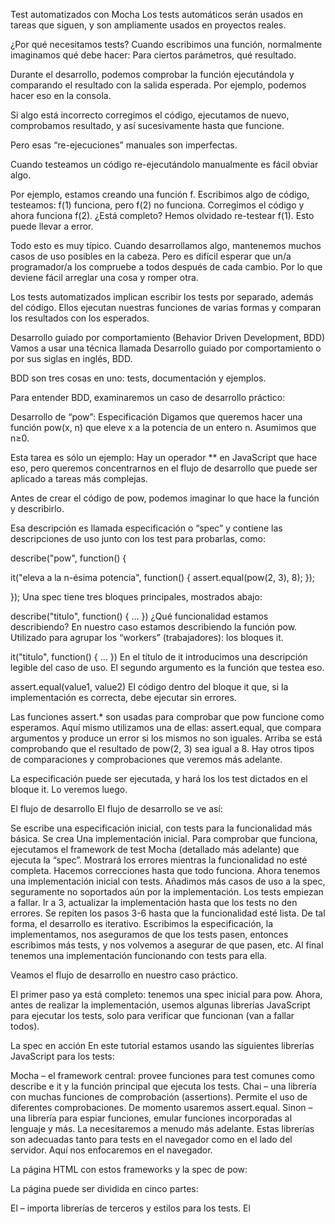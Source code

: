Test automatizados con Mocha
Los tests automáticos serán usados en tareas que siguen, y son ampliamente usados en proyectos reales.

¿Por qué necesitamos tests?
Cuando escribimos una función, normalmente imaginamos qué debe hacer: Para ciertos parámetros, qué resultado.

Durante el desarrollo, podemos comprobar la función ejecutándola y comparando el resultado con la salida esperada. Por ejemplo, podemos hacer eso en la consola.

Si algo está incorrecto corregimos el código, ejecutamos de nuevo, comprobamos resultado, y así sucesivamente hasta que funcione.

Pero esas “re-ejecuciones” manuales son imperfectas.

Cuando testeamos un código re-ejecutándolo manualmente es fácil obviar algo.

Por ejemplo, estamos creando una función f. Escribimos algo de código, testeamos: f(1) funciona, pero f(2) no funciona. Corregimos el código y ahora funciona f(2). ¿Está completo? Hemos olvidado re-testear f(1). Esto puede llevar a error.

Todo esto es muy típico. Cuando desarrollamos algo, mantenemos muchos casos de uso posibles en la cabeza. Pero es difícil esperar que un/a programador/a los compruebe a todos después de cada cambio. Por lo que deviene fácil arreglar una cosa y romper otra.

Los tests automatizados implican escribir los tests por separado, además del código. Ellos ejecutan nuestras funciones de varias formas y comparan los resultados con los esperados.

Desarrollo guiado por comportamiento (Behavior Driven Development, BDD)
Vamos a usar una técnica llamada Desarrollo guiado por comportamiento o por sus siglas en inglés, BDD.

BDD son tres cosas en uno: tests, documentación y ejemplos.

Para entender BDD, examinaremos un caso de desarrollo práctico:

Desarrollo de “pow”: Especificación
Digamos que queremos hacer una función pow(x, n) que eleve x a la potencia de un entero n. Asumimos que n≥0.

Esta tarea es sólo un ejemplo: Hay un operador ** en JavaScript que hace eso, pero queremos concentrarnos en el flujo de desarrollo que puede ser aplicado a tareas más complejas.

Antes de crear el código de pow, podemos imaginar lo que hace la función y describirlo.

Esa descripción es llamada especificación o “spec” y contiene las descripciones de uso junto con los test para probarlas, como:

describe("pow", function() {

  it("eleva a la n-ésima potencia", function() {
    assert.equal(pow(2, 3), 8);
  });

});
Una spec tiene tres bloques principales, mostrados abajo:

describe("titulo", function() { ... })
¿Qué funcionalidad estamos describiendo? En nuestro caso estamos describiendo la función pow. Utilizado para agrupar los “workers” (trabajadores): los bloques it.

it("titulo", function() { ... })
En el título de it introducimos una descripción legible del caso de uso. El segundo argumento es la función que testea eso.

assert.equal(value1, value2)
El código dentro del bloque it que, si la implementación es correcta, debe ejecutar sin errores.

Las funciones assert.* son usadas para comprobar que pow funcione como esperamos. Aquí mismo utilizamos una de ellas: assert.equal, que compara argumentos y produce un error si los mismos no son iguales. Arriba se está comprobando que el resultado de pow(2, 3) sea igual a 8. Hay otros tipos de comparaciones y comprobaciones que veremos más adelante.

La especificación puede ser ejecutada, y hará los los test dictados en el bloque it. Lo veremos luego.

El flujo de desarrollo
El flujo de desarrollo se ve así:

Se escribe una especificación inicial, con tests para la funcionalidad más básica.
Se crea Una implementación inicial.
Para comprobar que funciona, ejecutamos el framework de test Mocha (detallado más adelante) que ejecuta la “spec”. Mostrará los errores mientras la funcionalidad no esté completa. Hacemos correcciones hasta que todo funciona.
Ahora tenemos una implementación inicial con tests.
Añadimos más casos de uso a la spec, seguramente no soportados aún por la implementación. Los tests empiezan a fallar.
Ir a 3, actualizar la implementación hasta que los tests no den errores.
Se repiten los pasos 3-6 hasta que la funcionalidad esté lista.
De tal forma, el desarrollo es iterativo. Escribimos la especificación, la implementamos, nos aseguramos de que los tests pasen, entonces escribimos más tests, y nos volvemos a asegurar de que pasen, etc. Al final tenemos una implementación funcionando con tests para ella.

Veamos el flujo de desarrollo en nuestro caso práctico.

El primer paso ya está completo: tenemos una spec inicial para pow. Ahora, antes de realizar la implementación, usemos algunas librerías JavaScript para ejecutar los tests, solo para verificar que funcionan (van a fallar todos).

La spec en acción
En este tutorial estamos usando las siguientes librerías JavaScript para los tests:

Mocha – el framework central: provee funciones para test comunes como describe e it y la función principal que ejecuta los tests.
Chai – una librería con muchas funciones de comprobación (assertions). Permite el uso de diferentes comprobaciones. De momento usaremos assert.equal.
Sinon – una librería para espiar funciones, emular funciones incorporadas al lenguaje y más. La necesitaremos a menudo más adelante.
Estas librerías son adecuadas tanto para tests en el navegador como en el lado del servidor. Aquí nos enfocaremos en el navegador.

La página HTML con estos frameworks y la spec de pow:

<!DOCTYPE html>
<html>
<head>
  <!-- incluir css para mocha, para mostrar los resultados -->
  <link rel="stylesheet" href="https://cdnjs.cloudflare.com/ajax/libs/mocha/3.2.0/mocha.css">
  <!-- incluir el código del framework mocha -->
  <script src="https://cdnjs.cloudflare.com/ajax/libs/mocha/3.2.0/mocha.js"></script>
  <script>
    mocha.setup('bdd'); // configuración mínima
  </script>
  <!-- incluir chai -->
  <script src="https://cdnjs.cloudflare.com/ajax/libs/chai/3.5.0/chai.js"></script>
  <script>
    // chai tiene un montón de cosas, hacemos assert global
    let assert = chai.assert;
  </script>
</head>

<body>

  <script>
    function pow(x, n) {
      /* código a escribir de la función, de momento vacío */
    }
  </script>

  <!-- el script con los tests (describe, it...) -->
  <script src="test.js"></script>

  <!-- el elemento con id="mocha" que contiene los resultados de los tests -->
  <div id="mocha"></div>

  <!-- ¡ejectuar los tests! -->
  <script>
    mocha.run();
  </script>
</body>

</html>
La página puede ser dividida en cinco partes:

El <head> – importa librerías de terceros y estilos para los tests.
El <script> con la función a comprobar, en nuestro caso con el código de pow.
Los tests – en nuestro caso un fichero externo test.js que contiene un sentencia describe("pow", ...)al inicio.
El elemento HTML <div id="mocha"> utilizado para la salida de los resultados.
Los test se inician con el comando mocha.run().
El resultado:


De momento, el test falla. Es lógico: tenemos el código vacío en la función pow, así que pow(2,3) devuelve undefined en lugar de 8.

Para más adelante, ten en cuenta que hay avanzados test-runners (Herramientas para ejecutar los test en diferentes entornos de forma automática), como karma y otros. Por lo que generalmente no es un problema configurar muchos tests diferentes.

Implementación inicial
Vamos a realizar una implementación simple de pow, suficiente para pasar el test:

function pow(x, n) {
  return 8; // :) ¡hacemos trampas!
}
¡Ahora funciona!


Mejoramos el spec
Lo que hemos hecho es una trampa. La función no funciona bien: ejecutar un cálculo diferente, como pow(3,4), nos devuelve un resultado incorrecto, pero el test pasa.

… pero la situación es habitual, ocurre en la práctica. Los tests pasan, pero la función no funciona bien. Nuestra especificación está incompleta. Necesitamos añadir más casos de uso a la especificación.

Vamos a incluir un test para ver si pow(3,4) = 81.

Podemos escoger entre dos formas de organizar el test:

La primera manera – añadir un assert más en el mismo it:

describe("pow", function() {

  it("eleva a la n-ésima potencia", function() {
    assert.equal(pow(2, 3), 8);
    assert.equal(pow(3, 4), 81);
  });

});
La segunda – hacer dos tests:

describe("pow", function() {

  it("2 elevado a la potencia de 3 es 8", function() {
    assert.equal(pow(2, 3), 8);
  });

  it("3 elevado a la potencia de 3 es 27", function() {
    assert.equal(pow(3, 3), 27);
  });

});
La diferencia principal se da cuando assert lanza un error, el bloque it termina inmediatamente. De forma que si en la primera manera el primer assert falla, no veremos nunca el resultado del segundo assert.

Hacer los tests separados es útil para recoger información sobre qué está pasando, de forma que la segunda manera es mejor.

A parte de eso, hay otra regla que es bueno seguir.

Un test comprueba una sola cosa

Si vemos que un test contiene dos comprobaciones independientes, es mejor separar el test en dos tests más simples.

Así que continuamos con la segunda manera.

El resultado:


Como podemos esperar, el segundo falla. Nuestra función siempre devuelve 8 mientras el assert espera 27.

Mejoramos la implementación
Vamos a escribir algo más real para que pasen los tests:

function pow(x, n) {
  let result = 1;

  for (let i = 0; i < n; i++) {
    result *= x;
  }

  return result;
}
Para estar seguros de que la función trabaja bien, vamos a hacer comprobaciones para más valores. En lugar de escribir bloques it manualmente, vamos a generarlos con un for:

describe("pow", function() {

  function makeTest(x) {
    let expected = x * x * x;
    it(`${x} elevado a 3 es ${expected}`, function() {
      assert.equal(pow(x, 3), expected);
    });
  }

  for (let x = 1; x <= 5; x++) {
    makeTest(x);
  }

});
El resultado:


Describe anidados
Vamos a añadir más tests. Pero antes, hay que apuntar que la función makeTest y la instrucción for deben ser agrupados juntos. No queremos makeTest en otros tests, solo se necesita en el for: su tarea común es comprobar cómo pow eleva a una potencia concreta.

Agrupar tests se realiza con describe:

describe("pow", function() {

  describe("eleva x a la potencia de 3", function() {

    function makeTest(x) {
      let expected = x * x * x;
      it(`${x} elevado a 3 es ${expected}`, function() {
        assert.equal(pow(x, 3), expected);
      });
    }

    for (let x = 1; x <= 5; x++) {
      makeTest(x);
    }

  });

  // ... otros test irían aquí, se puede escribir describe como it
});
El describe anidado define un nuevo subgrupo de tests. En la salida podemos ver la indentación en los títulos:


En el futuro podemos añadir más it y describe en el primer nivel con funciones de ayuda para ellos mismos, no se solaparán con makeTest.

before/after y beforeEach/afterEach
Podemos configurar funciones before/after que se ejecuten antes/después de la ejecución de los tests, y también funciones beforeEach/afterEach que ejecuten antes/después de cada it.

Por ejemplo:

describe("test", function() {

  before(() => alert("Inicio testing – antes de todos los tests"));
  after(() => alert("Final testing – después de todos los tests"));

  beforeEach(() => alert("Antes de un test – entramos al test"));
  afterEach(() => alert("Después de un test – salimos del test"));

  it('test 1', () => alert(1));
  it('test 2', () => alert(2));

});
La secuencia que se ejecuta es la siguiente:

Inicio testing – antes de todos los tests (before)
Antes de un test – entramos al test (beforeEach)
1
Después de un test – salimos del test   (afterEach)
Antes de un test – entramos al test (beforeEach)
2
Después de un test – salimos del test   (afterEach)
Final testing – después de todos los tests (after)
Abre el ejemplo en un sandbox.
Normalmente, beforeEach/afterEach (before/after) son usados para realizar la inicialización, poner contadores a cero o hacer algo entre cada test o cada grupo de tests.

Extender los spec
La funcionalidad básica de pow está completa. La primera iteración del desarrollo está hecha. Cuando acabemos de celebrar y beber champán – sigamos adelante y mejorémosla.

Como se dijo, la función pow(x, n) está dedicada a trabajar con valores enteros positivos n.

Para indicar un error matemático, JavaScript normalmente devuelve NaN como resultado de una función. Hagamos lo mismo para valores incorrectos de n.

Primero incluyamos el comportamiento en el spec(!):

describe("pow", function() {

  // ...

  it("para n negativos el resultado es NaN", function() {
    assert.isNaN(pow(2, -1));
  });

  it("para no enteros el resultado is NaN", function() {
    assert.isNaN(pow(2, 1.5));
  });

});
El resultado con los nuevos tests:


El test recién creado falla, porque nuestra implementación no lo soporta. Así es como funciona la metodología BDD: primero escribimos un test que falle y luego realizamos la implementación para que pase.

Otras comprobaciones
Por favor, ten en cuenta la comprobación assert.isNaN: ella comprueba que el valor es NaN.

Hay otras comprobaciones en Chai también Chai, por ejemplo:

assert.equal(value1, value2) – prueba la igualdad value1 == value2.
assert.strictEqual(value1, value2) – prueba la igualdad estricta value1 === value2.
assert.notEqual, assert.notStrictEqual – el contrario que arriba.
assert.isTrue(value) – prueba que value === true
assert.isFalse(value) – prueba que value === false
… la lista completa se puede encontrar en docs
Así que podemos añadir un par de líneas a pow:

function pow(x, n) {
  if (n < 0) return NaN;
  if (Math.round(n) != n) return NaN;

  let result = 1;

  for (let i = 0; i < n; i++) {
    result *= x;
  }

  return result;
}
Ahora funciona y todos los tests pasan:

Abre el ejemplo final en un sandbox.
Resumen
En BDD, la especificación va primero, seguida de la implementación. Al final tenemos tanto la especificación como la implementación.

El spec puede ser usado de tres formas:

Como Tests garantizan que el código funciona correctamente.
Como Docs – los títulos de los describe e it nos dicen lo que la función hace.
Como Ejemplos – los tests son también ejemplos funcionales que muestran cómo una función puede ser usada.
Con la especificación, podemos mejorar de forma segura, cambiar, incluso reescribir la función desde cero y estar seguros de que seguirá funcionando.

Esto es especialmente importante en proyectos largos cuando una función es usada en muchos sitios. Cuando cambiamos una función, no hay forma manual de comprobar si cada sitio donde se usaba sigue funcionando correctamente.

Sin tests, la gente tiene dos opciones:

Realizar el cambio como sea. Luego nuestros usuarios encontrarán errores porque probablemente fallemos en encontrarlos.
O, si el castigo por errores es duro, la gente tendrá miedo de hacer cambios en las funciones. Entonces el código envejecerá, nadie querrá meterse en él y eso no es bueno para el desarrollo.
¡El test automatizado ayuda a evitar estos problemas!

Si el proyecto esta cubierto de pruebas, no tendremos ese problema. Podemos correr los tests y hacer multitud de comprobaciones en cuestión de segundos.

Además, un código bien probado tendrá una mejor arquitectura.

Naturalmente, porque el código será más fácil de cambiar y mejorar. Pero no sólo eso.

Al escribir tests, el código debe estar organizado de tal manera que cada función tenga un propósito claro y explícito, una entrada y una salida bien definida. Eso implica una buena arquitectura desde el principio.

En la vida real a veces no es tan fácil. A veces es difícil escribir una especificación antes que el código, porque no está claro aún cómo debe comportarse dicho código. Pero en general, escribir los tests hace el desarrollo más rápido y más estable.

En el tutorial encontrarás más adelante muchas tareas respaldadas con pruebas. Veremos más ejemplos prácticos de tests.

Escribir tests requiere un buen conocimiento de JavaScript. Pero nosotros justo acabamos de empezar a aprenderlo. Así que para comenzar no es necesario que escribas tests, pero ahora eres capaz de leerlos incluso si son más complejos que en este capítulo.

Tareas
¿Qué esta mal en el test?
importancia: 5
¿Qué es incorrecto en el test de pow de abajo?

it("Eleva x a la potencia n", function() {
  let x = 5;

  let result = x;
  assert.equal(pow(x, 1), result);

  result *= x;
  assert.equal(pow(x, 2), result);

  result *= x;
  assert.equal(pow(x, 3), result);
});
P.S. El test es sintácticamente correcto y pasa.

solución
  
---
[⬅️ volver](https://github.com/VictorHugoAguilar/javascript-interview-questions-explained/tree/main/theory/code-quality/readme.md)
